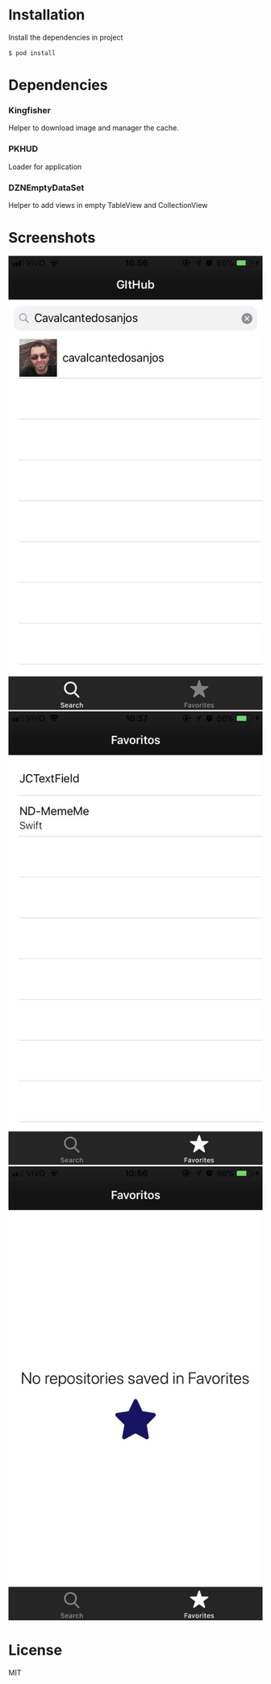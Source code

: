 # Installation
Install the dependencies in project

    $ pod install

# Dependencies

### Kingfisher
Helper to download image and manager the cache.
### PKHUD
Loader for application
### DZNEmptyDataSet
Helper to add views in empty TableView and CollectionView


# Screenshots
![](screenshots/unnamed.jpg)
![](screenshots/unnamed1.jpg)
![](screenshots/unnamed2.jpg)

# License
MIT